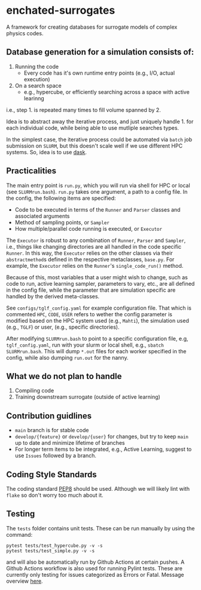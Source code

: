 # enchated-surrogates

A framework for creating databases for surrogate models of complex physics codes.

## Database generation for a simulation consists of: 

1. Running the code
    - Every code has it's own runtime entry points (e.g., I/O, actual execution)
2. On a search space
    - e.g., hypercube, or efficiently searching across a space with active learinng

i.e., step 1. is repeated many times to fill volume spanned by 2. 

Idea is to abstract away the iterative process, and just uniquely handle 1. for each individual code, while being able to use mutliple searches types. 

In the simplest case, the iterative process could be automated via `batch` job submission on `SLURM`, but this doesn't scale well if we use different HPC systems. So, idea is to use [dask](https://jobqueue.dask.org/en/latest/examples.html#slurm-deployments). 

## Practicalities

The main entry point is `run.py`, which you will run via shell for HPC or local (see `SLURMrun.bash`). `run.py` takes one argument, a path to a config file. In the config, the following items are specified: 

- Code to be executed in terms of the `Runner` and `Parser` classes and associated arguments 
- Method of sampling points, or `Sampler` 
- How multiple/parallel code running is executed, or `Executor`

The `Executor` is robust to any combination of `Runner`, `Parser` and `Sampler`, i.e., things like changing directories are all handled in the code specific `Runner`. In this way, the `Executor` relies on the other classes via their `abstractmethod`s defined in the respective metaclasses, `base.py`. For example, the `Executor` relies on the `Runner`'s `single_code_run()` method.  

Because of this, most variables that a user might wish to change, such as code to run, active learning sampler, parameters to vary, etc., are all defined in the config file, while the parameter that are simulation specific are handled by the derived meta-classes.  

See `configs/tglf_config.yaml` for example configuration file. That which is commented `HPC`, `CODE`, `USER` refers to wether the config parameter is modified based on the HPC system used (e.g., `Mahti`), the simulation used (e.g., `TGLF`) or user, (e.g., specific directories).

After modifying `SLURMrun.bash` to point to a specific configuration file, e.g, `tglf_config.yaml`, run with your slurm or local shell, e.g., `sbatch SLURMrun.bash`. This will dump `*.out` files for each worker specified in the config, while also dumping `run.out` for the nanny.  

## What we do not plan to handle

1. Compiling code
2. Training downstream surrogate (outside of active learning)

## Contribution guidlines

- `main` branch is for stable code
- `develop/{feature}` or `develop/{user}` for changes, but try to keep `main` up to date and minimize lifetime of branches
- For longer term items to be integrated, e.g., Active Learning, suggest to use `Issues` followed by a branch. 


## Coding Style Standards

The coding standard [PEP8](https://peps.python.org/pep-0008/) should be used. 
Although we will likely lint with `flake` so don't worry too much about it. 


## Testing

The `tests` folder contains unit tests. These can be run manually by using the command:

    pytest tests/test_hypercube.py -v -s
    pytest tests/test_simple.py -v -s

and will also be automatically run by Github Actions at certain pushes.
A Github Actions workflow is also used for running Pylint tests. These are currently only testing for issues categorized as Errors or Fatal. Message overview [here](https://pylint.pycqa.org/en/latest/user_guide/messages/messages_overview.html).



